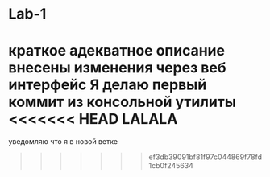 # Lab-1
краткое адекватное описание
внесены изменения через веб интерфейс
Я делаю первый коммит из консольной утилиты
<<<<<<< HEAD
LALALA
=======
уведомляю что я в новой ветке
>>>>>>> ef3db39091bf81f97c044869f78fd1cb0f245634
